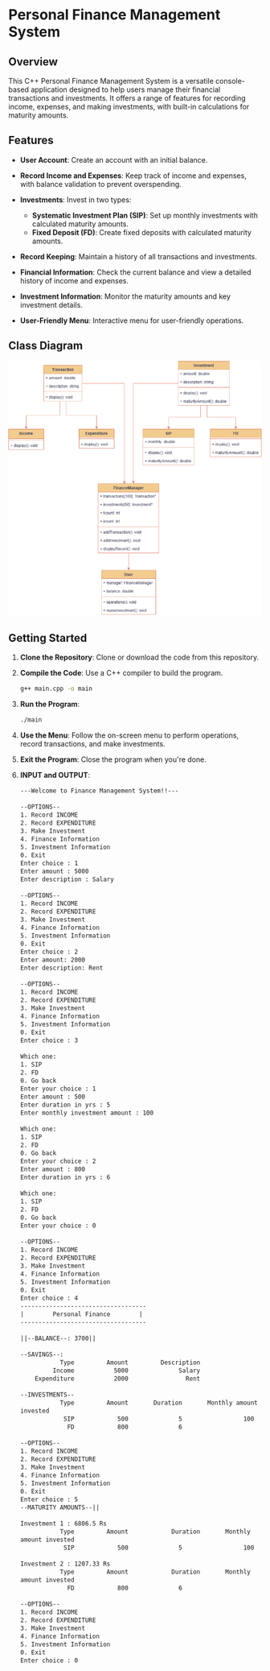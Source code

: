 # Personal Finance Management System

## Overview

This C++ Personal Finance Management System is a versatile console-based application designed to help users manage their financial transactions and investments. It offers a range of features for recording income, expenses, and making investments, with built-in calculations for maturity amounts.

## Features

- **User Account**: Create an account with an initial balance.

- **Record Income and Expenses**: Keep track of income and expenses, with balance validation to prevent overspending.

- **Investments**: Invest in two types:
  - **Systematic Investment Plan (SIP)**: Set up monthly investments with calculated maturity amounts.
  - **Fixed Deposit (FD)**: Create fixed deposits with calculated maturity amounts.

- **Record Keeping**: Maintain a history of all transactions and investments.

- **Financial Information**: Check the current balance and view a detailed history of income and expenses.

- **Investment Information**: Monitor the maturity amounts and key investment details.

- **User-Friendly Menu**: Interactive menu for user-friendly operations.

## Class Diagram

![Class Diagram](PersonalFinanceSystem.drawio.png)

## Getting Started

1. **Clone the Repository**: Clone or download the code from this repository.

2. **Compile the Code**: Use a C++ compiler to build the program.

   ```bash
   g++ main.cpp -o main
   ```

3. **Run the Program**:

   ```bash
   ./main
   ```

4. **Use the Menu**: Follow the on-screen menu to perform operations, record transactions, and make investments.

5. **Exit the Program**: Close the program when you're done.

6. **INPUT and OUTPUT**:
    ```shell-session
    ---Welcome to Finance Management System!!---
    
    --OPTIONS--
    1. Record INCOME
    2. Record EXPENDITURE
    3. Make Investment
    4. Finance Information
    5. Investment Information
    0. Exit
    Enter choice : 1
    Enter amount : 5000
    Enter description : Salary
    
    --OPTIONS--
    1. Record INCOME
    2. Record EXPENDITURE
    3. Make Investment
    4. Finance Information
    5. Investment Information
    0. Exit
    Enter choice : 2
    Enter amount: 2000
    Enter description: Rent
    
    --OPTIONS--
    1. Record INCOME
    2. Record EXPENDITURE
    3. Make Investment
    4. Finance Information
    5. Investment Information
    0. Exit
    Enter choice : 3
    
    Which one:
    1. SIP
    2. FD
    0. Go back
    Enter your choice : 1
    Enter amount : 500
    Enter duration in yrs : 5
    Enter monthly investment amount : 100
    
    Which one:
    1. SIP
    2. FD
    0. Go back
    Enter your choice : 2
    Enter amount : 800
    Enter duration in yrs : 6
    
    Which one:
    1. SIP
    2. FD
    0. Go back
    Enter your choice : 0
    
    --OPTIONS--
    1. Record INCOME
    2. Record EXPENDITURE
    3. Make Investment
    4. Finance Information
    5. Investment Information
    0. Exit
    Enter choice : 4
    -----------------------------------
    |        Personal Finance        |
    -----------------------------------
    
    ||--BALANCE--: 3700||
    
    --SAVINGS--:
               Type         Amount         Description
             Income           5000              Salary
        Expenditure           2000                Rent
    
    --INVESTMENTS--
               Type         Amount       Duration       Monthly amount invested
                SIP            500              5                 100
                 FD            800              6
    
    --OPTIONS--
    1. Record INCOME
    2. Record EXPENDITURE
    3. Make Investment
    4. Finance Information
    5. Investment Information
    0. Exit
    Enter choice : 5
    --MATURITY AMOUNTS--||
    
    Investment 1 : 6806.5 Rs
               Type         Amount            Duration       Monthly amount invested
                SIP            500              5                 100
    
    Investment 2 : 1207.33 Rs
               Type         Amount            Duration       Monthly amount invested
                 FD            800              6
    
    --OPTIONS--
    1. Record INCOME
    2. Record EXPENDITURE
    3. Make Investment
    4. Finance Information
    5. Investment Information
    0. Exit
    Enter choice : 0
    
    ```
    

